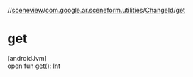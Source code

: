 //[sceneview](../../../index.md)/[com.google.ar.sceneform.utilities](../index.md)/[ChangeId](index.md)/[get](get.md)

# get

[androidJvm]\
open fun [get](get.md)(): [Int](https://kotlinlang.org/api/latest/jvm/stdlib/kotlin/-int/index.html)
